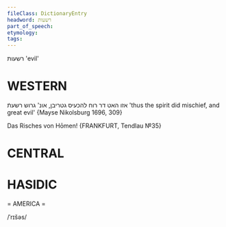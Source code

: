 ```yaml
---
fileClass: DictionaryEntry
headword: רשעות
part_of_speech: 
etymology: 
tags: 
---
```

רשעות
'evil'

WESTERN
========

אזו האט דר רוח להכעיס גטריבן, אונ' גרוש רשעתֿ
'thus the spirit did mischief, and great evil'
{Mayse Nikolsburg 1696, 309}

Das Risches von Hōmen!
{FRANKFURT, Tendlau №35}

CENTRAL
========

HASIDIC
=======
= AMERICA = 

/ˈrɪšəs/
